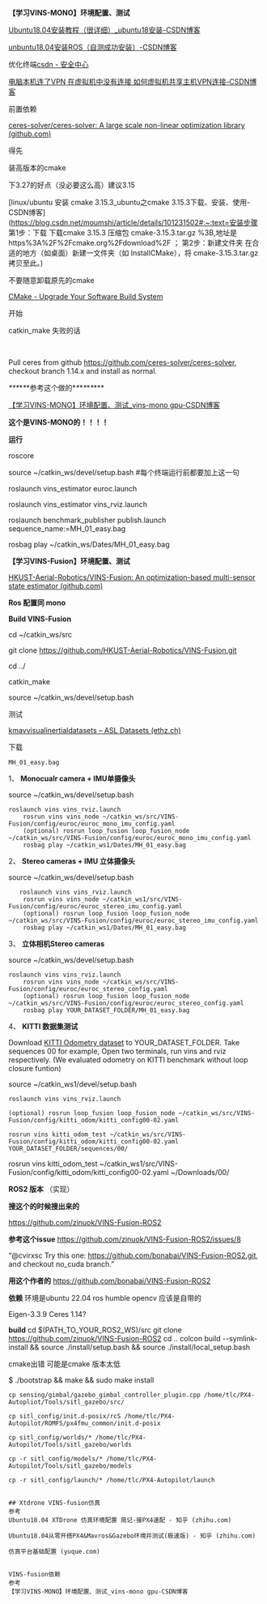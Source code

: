 **【学习VINS-MONO】环境配置、测试**

 

[Ubuntu18.04安装教程（很详细）_ubuntu18安装-CSDN博客](https://blog.csdn.net/weixin_43233550/article/details/115417176?ops_request_misc=%7B%22request%5Fid%22%3A%22170375722216800186584716%22%2C%22scm%22%3A%2220140713.130102334..%22%7D&request_id=170375722216800186584716&biz_id=0&utm_medium=distribute.pc_search_result.none-task-blog-2~blog~top_positive~default-1-115417176-null-null.nonecase&utm_term=ubuntu18.04安装教程&spm=1018.2226.3001.4450)

 

[unbuntu18.04安装ROS（自测成功安装）-CSDN博客](https://blog.csdn.net/weixin_45634390/article/details/135058500)

 

优化终端[csdn - 安全中心](https://link.csdn.net/?target=https%3A%2F%2Fzhuanlan.zhihu.com%2Fp%2F346665734)

 

[电脑本机连了VPN 在虚拟机中没有连接 如何虚拟机共享主机VPN连接-CSDN博客](https://blog.csdn.net/qq_27462573/article/details/130484723)

 

前置依赖

[ceres-solver/ceres-solver: A large scale non-linear optimization library (github.com)](https://github.com/ceres-solver/ceres-solver)

 

得先

装高版本的cmake 

下3.27的好点（没必要这么高）建议3.15

[linux/ubuntu 安装 cmake 3.15.3_ubuntu之cmake 3.15.3下载、安装、使用-CSDN博客](https://blog.csdn.net/moumshi/article/details/101231502#:~:text=安装步骤 第1步：下载 下载cmake 3.15.3 压缩包 cmake-3.15.3.tar.gz %3B,地址是 https%3A%2F%2Fcmake.org%2Fdownload%2F ； 第2步：新建文件夹 在合适的地方（如桌面）新建一文件夹（如 InstallCMake），将 cmake-3.15.3.tar.gz 拷贝至此。)

不要随意卸载原先的cmake

[CMake - Upgrade Your Software Build System](https://cmake.org/)

 

开始

catkin_make 失败的话

 

​                               

Pull ceres from github https://github.com/ceres-solver/ceres-solver, checkout branch 1.14.x and install as normal.

 

***\**\**\**\**\**\*参考这个做的\**\**\**\**\**\**\***

[【学习VINS-MONO】环境配置、测试_vins-mono gpu-CSDN博客](https://blog.csdn.net/qq_45306739/article/details/126589852?ops_request_misc=&request_id=&biz_id=102&utm_term=VINS-Mono&utm_medium=distribute.pc_search_result.none-task-blog-2~blog~sobaiduweb~default-1-126589852.nonecase&spm=1018.2226.3001.4450)

**这个是VINS-MONO的！！！！**

**运行**

roscore

source ~/catkin_ws/devel/setup.bash #每个终端运行前都要加上这一句

roslaunch vins_estimator euroc.launch 

roslaunch vins_estimator vins_rviz.launch

roslaunch benchmark_publisher publish.launch sequence_name:=MH_01_easy.bag

rosbag play ~/catkin_ws/Dates/MH_01_easy.bag

 

 

**【学习VINS-Fusion】环境配置、测试**

 

 

[HKUST-Aerial-Robotics/VINS-Fusion: An optimization-based multi-sensor state estimator (github.com)](https://github.com/HKUST-Aerial-Robotics/VINS-Fusion?tab=readme-ov-file#3-euroc-example)

**Ros 配置同 mono**

**Build VINS-Fusion**

 

cd ~/catkin_ws/src

  git clone https://github.com/HKUST-Aerial-Robotics/VINS-Fusion.git

  cd ../

  catkin_make

  source ~/catkin_ws/devel/setup.bash

 

测试

[kmavvisualinertialdatasets – ASL Datasets (ethz.ch)](https://projects.asl.ethz.ch/datasets/doku.php?id=kmavvisualinertialdatasets)

下载

```
MH_01_easy.bag
```

1、 **Monocualr camera + IMU单摄像头**

source ~/catkin_ws/devel/setup.bash

 

```
roslaunch vins vins_rviz.launch
    rosrun vins vins_node ~/catkin_ws/src/VINS-Fusion/config/euroc/euroc_mono_imu_config.yaml 
    (optional) rosrun loop_fusion loop_fusion_node ~/catkin_ws/src/VINS-Fusion/config/euroc/euroc_mono_imu_config.yaml 
    rosbag play ~/catkin_ws1/Dates/MH_01_easy.bag
```

 

 

2、 **Stereo cameras + IMU 立体摄像头**

 

source ~/catkin_ws/devel/setup.bash

 

```
   roslaunch vins vins_rviz.launch
    rosrun vins vins_node ~/catkin_ws1/src/VINS-Fusion/config/euroc/euroc_stereo_imu_config.yaml 
    (optional) rosrun loop_fusion loop_fusion_node ~/catkin_ws/src/VINS-Fusion/config/euroc/euroc_stereo_imu_config.yaml 
    rosbag play ~/catkin_ws1/Dates/MH_01_easy.bag
```

 

 

3、 **立体相机Stereo cameras**

source ~/catkin_ws/devel/setup.bash

 

```
roslaunch vins vins_rviz.launch
    rosrun vins vins_node ~/catkin_ws/src/VINS-Fusion/config/euroc/euroc_stereo_config.yaml 
    (optional) rosrun loop_fusion loop_fusion_node ~/catkin_ws/src/VINS-Fusion/config/euroc/euroc_stereo_config.yaml 
    rosbag play YOUR_DATASET_FOLDER/MH_01_easy.bag
```

 

 

 

4、 **KITTI 数据集测试**

Download [KITTI Odometry dataset](http://www.cvlibs.net/datasets/kitti/eval_odometry.php) to YOUR_DATASET_FOLDER. Take sequences 00 for example, Open two terminals, run vins and rviz respectively. (We evaluated odometry on KITTI benchmark without loop closure funtion)

 

source ~/catkin_ws1/devel/setup.bash

 

```
roslaunch vins vins_rviz.launch
```



```
(optional) rosrun loop_fusion loop_fusion_node ~/catkin_ws/src/VINS-Fusion/config/kitti_odom/kitti_config00-02.yaml
 
rosrun vins kitti_odom_test ~/catkin_ws/src/VINS-Fusion/config/kitti_odom/kitti_config00-02.yaml YOUR_DATASET_FOLDER/sequences/00/ 
```


rosrun vins kitti_odom_test ~/catkin_ws1/src/VINS-Fusion/config/kitti_odom/kitti_config00-02.yaml ~/Downloads/00/


**ROS2 版本** （实现）

**搜这个的时候搜出来的**

https://github.com/zinuok/VINS-Fusion-ROS2

**参考这个issue**
https://github.com/zinuok/VINS-Fusion-ROS2/issues/8

“@cvirxsc Try this one: https://github.com/bonabai/VINS-Fusion-ROS2.git, and checkout no_cuda branch.”

**用这个作者的**
https://github.com/bonabai/VINS-Fusion-ROS2

**依赖**
环境是ubuntu 22.04   ros humble
opencv 应该是自带的

Eigen-3.3.9
Ceres 1.14?

**build**
cd $(PATH_TO_YOUR_ROS2_WS)/src
git clone https://github.com/zinuok/VINS-Fusion-ROS2
cd ..
colcon build --symlink-install && source ./install/setup.bash && source ./install/local_setup.bash


cmake出错 可能是cmake 版本太低

 







 

$ ./bootstrap && make && sudo make install

 

 

```
cp sensing/gimbal/gazebo_gimbal_controller_plugin.cpp /home/tlc/PX4-Autopliot/Tools/sitl_gazebo/src/
 
cp sitl_config/init.d-posix/rcS /home/tlc/PX4-Autopilot/ROMFS/px4fmu_common/init.d-posix
 
cp sitl_config/worlds/* /home/tlc/PX4-Autopilot/Tools/sitl_gazebo/worlds
 
cp -r sitl_config/models/* /home/tlc/PX4-Autopilot/Tools/sitl_gazebo/models
 
cp -r sitl_config/launch/* /home/tlc/PX4-Autopilot/launch
 

```



 

```
## Xtdrone VINS-fusion仿真
参考
Ubuntu18.04 XTDrone 仿真环境配置 简记-接PX4速配 - 知乎 (zhihu.com)
 
Ubuntu18.04从零开搭PX4&Mavros&Gazebo环境并测试(极速版) - 知乎 (zhihu.com)
 
仿真平台基础配置 (yuque.com)
 
 
VINS-fusion依赖
参考
【学习VINS-MONO】环境配置、测试_vins-mono gpu-CSDN博客
 
```
